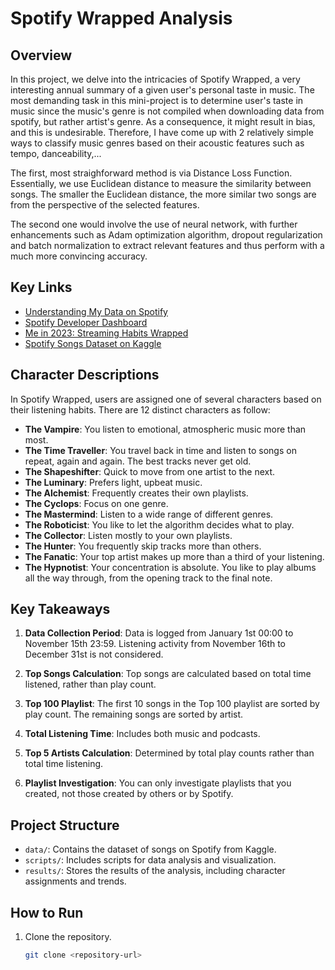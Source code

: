 # Spotify Wrapped Analysis

## Overview

In this project, we delve into the intricacies of Spotify Wrapped, a very interesting annual summary of a given user's personal taste in music. The most demanding task in this mini-project is to determine user's taste in music since the music's genre is not compiled when downloading data from spotify, but rather artist's genre. As a consequence, it might result in bias, and this is undesirable. Therefore, I have come up with 2 relatively simple ways to classify music genres based on their acoustic features such as tempo, danceability,... 

The first, most straighforward method is via Distance Loss Function. Essentially, we use Euclidean distance to measure the similarity between songs. The smaller the Euclidean distance, the more similar two songs are from the perspective of the selected features.

The second one would involve the use of neural network, with further enhancements such as Adam optimization algorithm, dropout regularization and batch normalization to extract relevant features and thus perform with a much more convincing accuracy.

## Key Links

- [Understanding My Data on Spotify](https://support.spotify.com/us/article/understanding-my-data/)
- [Spotify Developer Dashboard](https://developer.spotify.com/dashboard)
- [Me in 2023: Streaming Habits Wrapped](https://newsroom.spotify.com/2023-11-29/me-in-2023-streaming-habits-wrapped/)
- [Spotify Songs Dataset on Kaggle](https://www.kaggle.com/datasets/mrmorj/dataset-of-songs-in-spotify/data)

## Character Descriptions

In Spotify Wrapped, users are assigned one of several characters based on their listening habits. There are 12 distinct characters as follow:

- **The Vampire**: You listen to emotional, atmospheric music more than most.
- **The Time Traveller**: You travel back in time and listen to songs on repeat, again and again. The best tracks never get old.
- **The Shapeshifter**: Quick to move from one artist to the next.
- **The Luminary**: Prefers light, upbeat music.
- **The Alchemist**: Frequently creates their own playlists.
- **The Cyclops**: Focus on one genre.
- **The Mastermind**: Listen to a wide range of different genres.
- **The Roboticist**: You like to let the algorithm decides what to play.
- **The Collector**: Listen mostly to your own playlists.
- **The Hunter**: You frequently skip tracks more than others.
- **The Fanatic**: Your top artist makes up more than a third of your listening.
- **The Hypnotist**: Your concentration is absolute. You like to play albums all the way through, from the opening track to the final note.

## Key Takeaways

1. **Data Collection Period**: Data is logged from January 1st 00:00 to November 15th 23:59. Listening activity from November 16th to December 31st is not considered.

2. **Top Songs Calculation**: Top songs are calculated based on total time listened, rather than play count.

3. **Top 100 Playlist**: The first 10 songs in the Top 100 playlist are sorted by play count. The remaining songs are sorted by artist.

4. **Total Listening Time**: Includes both music and podcasts.

5. **Top 5 Artists Calculation**: Determined by total play counts rather than total time listening.

6. **Playlist Investigation**: You can only investigate playlists that you created, not those created by others or by Spotify.

## Project Structure

- `data/`: Contains the dataset of songs on Spotify from Kaggle.
- `scripts/`: Includes scripts for data analysis and visualization.
- `results/`: Stores the results of the analysis, including character assignments and trends.

## How to Run

1. Clone the repository.
   ```sh
   git clone <repository-url>
